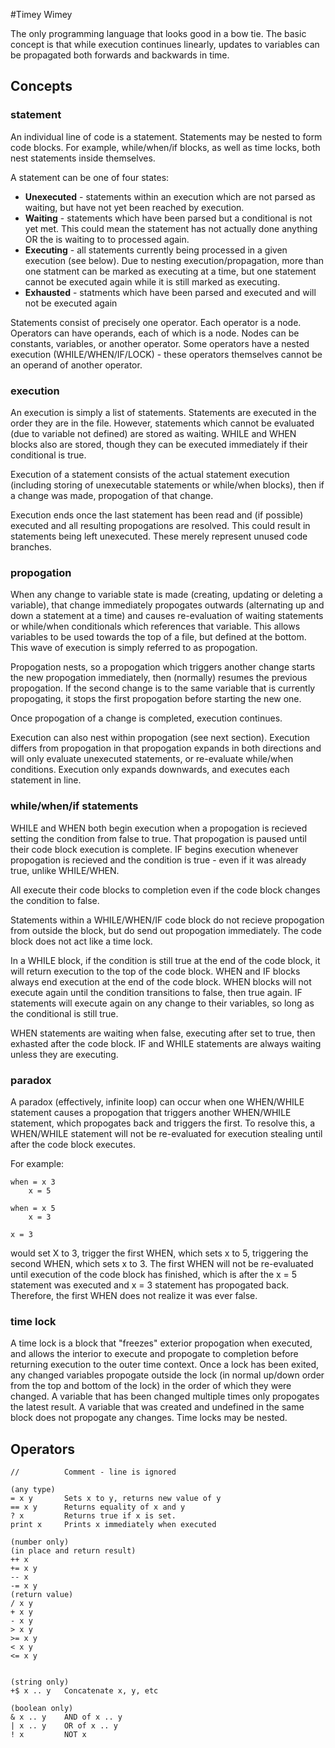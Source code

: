 #Timey Wimey

The only programming language that looks good in a bow tie. The basic concept is that while execution continues linearly, updates to variables can be propagated both forwards and backwards in time.

## Concepts

### statement
An individual line of code is a statement. Statements may be nested to form code blocks. For example, while/when/if blocks, as well as time locks, both nest statements inside themselves.

A statement can be one of four states:

 - **Unexecuted** - statements within an execution which are not parsed as waiting, but have not yet been reached by execution.
 - **Waiting** - statements which have been parsed but a conditional is not yet met.  This could mean the statement has not actually done anything OR the is waiting to to processed again.
 - **Executing** - all statements currently being processed in a given execution (see below). Due to nesting execution/propagation, more than one statment can be marked as executing at a time, but one statement cannot be executed again while it is still marked as executing.
 - **Exhausted** - statments which have been parsed and executed and will not be executed again

Statements consist of precisely one operator. Each operator is a node. Operators can have operands, each of which is a node. Nodes can be constants, variables, or another operator.
Some operators have a nested execution (WHILE/WHEN/IF/LOCK) - these operators themselves cannot be an operand of another operator.

### execution
An execution is simply a list of statements. Statements are executed in the order they are in the file. However, statements which cannot be evaluated (due to variable not defined) are stored as waiting. WHILE and WHEN blocks also are stored, though they can be executed immediately if their conditional is true.

Execution of a statement consists of the actual statement execution (including storing of unexecutable statements or while/when blocks), then if a change was made, propogation of that change.

Execution ends once the last statement has been read and (if possible) executed and all resulting propogations are resolved. This could result in statements being left unexecuted. These merely represent unused code branches.

### propogation
When any change to variable state is made (creating, updating or deleting a variable), that change immediately propogates outwards (alternating up and down a statement at a time) and causes re-evaluation of waiting statements or while/when conditionals which references that variable. This allows variables to be used towards the top of a file, but defined at the bottom. This wave of execution is simply referred to as propogation.

Propogation nests, so a propogation which triggers another change starts the new propogation immediately, then (normally) resumes the previous propogation. If the second change is to the same variable that is currently propogating, it stops the first propogation before starting the new one.

Once propogation of a change is completed, execution continues.

Execution can also nest within propogation (see next section). Execution differs from propogation in that propogation expands in both directions and will only evaluate unexecuted statements, or re-evaluate while/when conditions. Execution only expands downwards, and executes each statement in line.

### while/when/if statements
WHILE and WHEN both begin execution when a propogation is recieved setting the condition from false to true. That propogation is paused until their code block execution is complete.
IF begins execution whenever propogation is recieved and the condition is true - even if it was already true, unlike WHILE/WHEN.

All execute their code blocks to completion even if the code block changes the condition to false.

Statements within a WHILE/WHEN/IF code block do not recieve propogation from outside the block, but do send out propogation immediately. The code block does not act like a time lock.

In a WHILE block, if the condition is still true at the end of the code block, it will return execution to the top of the code block.
WHEN and IF blocks always end execution at the end of the code block.
WHEN blocks will not execute again until the condition transitions to false, then true again. IF statements will execute again on any change to their variables, so long as the conditional is still true.

WHEN statements are waiting when false, executing after set to true, then exhasted after the code block.
IF and WHILE statements are always waiting unless they are executing.

### paradox

A paradox (effectively, infinite loop) can occur when one WHEN/WHILE statement causes a propogation that triggers another WHEN/WHILE statement, which propogates back and triggers the first.
To resolve this, a WHEN/WHILE statement will not be re-evaluated for execution stealing until after the code block executes.

For example:


    when = x 3
        x = 5

    when = x 5
        x = 3

    x = 3


would set X to 3, trigger the first WHEN, which sets x to 5, triggering the second WHEN, which sets x to 3. The first WHEN will not be re-evaluated until execution of the code block has finished, which is after the x = 5 statement was executed and x = 3 statement has propogated back. Therefore, the first WHEN does not realize it was ever false.

### time lock
A time lock is a block that "freezes" exterior propogation when executed, and allows the interior to execute and propogate to completion before returning execution to the outer time context.
Once a lock has been exited, any changed variables propogate outside the lock (in normal up/down order from the top and bottom of the lock) in the order of which they were changed.
A variable that has been changed multiple times only propogates the latest result.
A variable that was created and undefined in the same block does not propogate any changes.
Time locks may be nested.


## Operators


    //			Comment - line is ignored

    (any type)
    = x y		Sets x to y, returns new value of y
    == x y		Returns equality of x and y
    ? x			Returns true if x is set.
    print x		Prints x immediately when executed

    (number only)
    (in place and return result)
    ++ x
    += x y
    -- x
    -= x y
    (return value)
    / x y
    + x y
    - x y
    > x y
    >= x y
    < x y
    <= x y


    (string only)
    +$ x .. y	Concatenate x, y, etc

    (boolean only)
    & x .. y	AND of x .. y
    | x .. y	OR of x .. y
    ! x			NOT x
